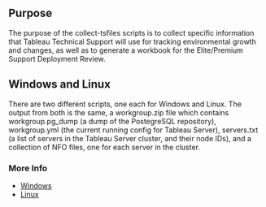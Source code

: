 ## Purpose
The purpose of the collect-tsfiles scripts is to collect specific information that Tableau Technical Support will use for tracking environmental growth and changes, as well as to generate a workbook for the Elite/Premium Support Deployment Review.

## Windows and Linux
There are two different scripts, one each for Windows and Linux. The output from both is the same, a workgroup.zip file which contains workgroup.pg_dump (a dump of the PostegreSQL repository), workgroup.yml (the current running config for Tableau Server), servers.txt (a list of servers in the Tableau Server cluster, and their node IDs), and a collection of NFO files, one for each server in the cluster.

### More Info
- [Windows](https://github.com/TLarson-Tableau/collect-tableauserver-files/tree/master/windows)
- [Linux](https://github.com/TLarson-Tableau/collect-tableauserver-files/tree/master/linux)
